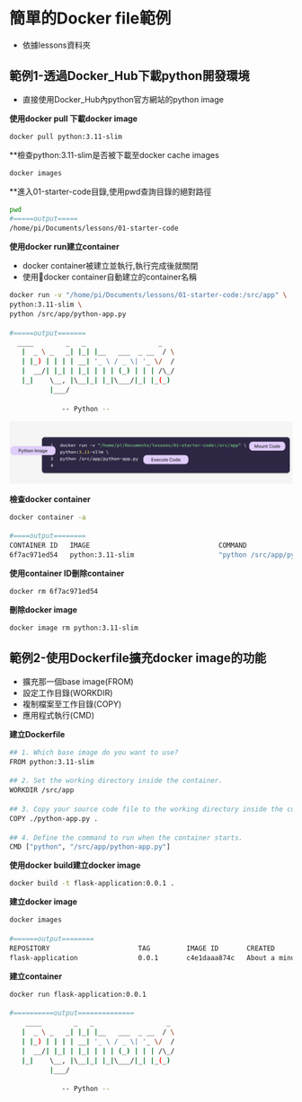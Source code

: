 # 簡單的Docker file範例
- 依據lessons資料夾

## 範例1-透過Docker_Hub下載python開發環境
- 直接使用Docker_Hub內python官方網站的python image

**使用docker pull 下載docker image**

```bash
docker pull python:3.11-slim
```

**檢查python:3.11-slim是否被下載至docker cache images

```bash
docker images
```

**進入01-starter-code目錄,使用pwd查詢目錄的絕對路徑

```bash
pwd
#=====output=====
/home/pi/Documents/lessons/01-starter-code
```

**使用docker run建立container**
- docker container被建立並執行,執行完成後就關閉
- 使用docker container自動建立的container名稱

```bash
docker run -v "/home/pi/Documents/lessons/01-starter-code:/src/app" \
python:3.11-slim \
python /src/app/python-app.py

#=====output=======
  ____        _   _                  _
   |  _ \ _   _| |_| |__   ___  _ __  / \
   | |_) | | | | __| '_ \ / _ \| '_ \/  /
   |  __/| |_| | |_| | | | (_) | | | /\_/
   |_|    \__, |\__|_| |_|\___/|_| |_(_)
          |___/

             -- Python --
```

![](./images/pic1.png)

**檢查docker container**

```bash
docker container -a

#====output========
CONTAINER ID   IMAGE                                COMMAND                  CREATED              STATUS                          PORTS     NAMES
6f7ac971ed54   python:3.11-slim                     "python /src/app/pyt…"   About a minute ago   Exited (0) About a minute ago             interesting_shaw
```

**使用container ID刪除container**

```bash
docker rm 6f7ac971ed54
```

**刪除docker image**

```bash
docker image rm python:3.11-slim
```

## 範例2-使用Dockerfile擴充docker image的功能
- 擴充那一個base image(FROM)
- 設定工作目錄(WORKDIR)
- 複制檔案至工作目錄(COPY)
- 應用程式執行(CMD)

**建立Dockerfile**

```bash
## 1. Which base image do you want to use?
FROM python:3.11-slim

## 2. Set the working directory inside the container.
WORKDIR /src/app

## 3. Copy your source code file to the working directory inside the container.
COPY ./python-app.py .

## 4. Define the command to run when the container starts.
CMD ["python", "/src/app/python-app.py"]
```

**使用docker build建立docker image**

```bash
docker build -t flask-application:0.0.1 .
```

**建立docker image**

```bash
docker images

#======output========
REPOSITORY                      TAG         IMAGE ID       CREATED              SIZE
flask-application               0.0.1       c4e1daaa874c   About a minute ago   155MB
```

**建立container**

```bash
docker run flask-application:0.0.1

#==========output==============
    ____        _   _                  _
   |  _ \ _   _| |_| |__   ___  _ __  / \
   | |_) | | | | __| '_ \ / _ \| '_ \/  /
   |  __/| |_| | |_| | | | (_) | | | /\_/
   |_|    \__, |\__|_| |_|\___/|_| |_(_)
          |___/

             -- Python --
```



